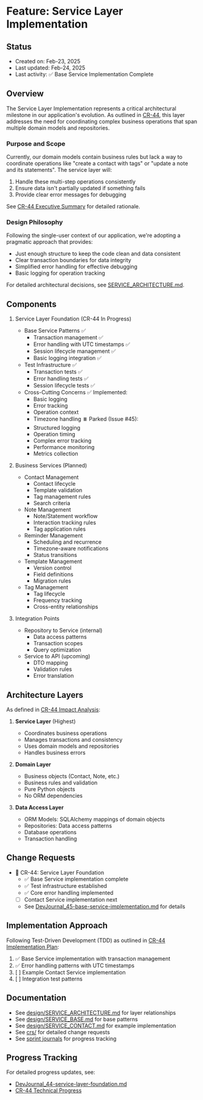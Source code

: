 # Feature: Service Layer Implementation

## Status
- Created on: Feb-23, 2025
- Last updated: Feb-24, 2025
- Last activity: ✅ Base Service Implementation Complete

## Overview
The Service Layer Implementation represents a critical architectural milestone in our application's evolution. As outlined in [CR-44](crs/CR-2025.02-44.md), this layer addresses the need for coordinating complex business operations that span multiple domain models and repositories.

### Purpose and Scope
Currently, our domain models contain business rules but lack a way to coordinate operations like "create a contact with tags" or "update a note and its statements". The service layer will:
1. Handle these multi-step operations consistently
2. Ensure data isn't partially updated if something fails
3. Provide clear error messages for debugging

See [CR-44 Executive Summary](crs/CR-2025.02-44.md#2-executive-summary) for detailed rationale.

### Design Philosophy
Following the single-user context of our application, we're adopting a pragmatic approach that provides:
- Just enough structure to keep the code clean and data consistent
- Clear transaction boundaries for data integrity
- Simplified error handling for effective debugging
- Basic logging for operation tracking

For detailed architectural decisions, see [SERVICE_ARCHITECTURE.md](design/SERVICE_ARCHITECTURE.md).

## Components
1. Service Layer Foundation (CR-44 In Progress)
   - Base Service Patterns ✅
     - Transaction management ✅
     - Error handling with UTC timestamps ✅
     - Session lifecycle management ✅
     - Basic logging integration ✅
   - Test Infrastructure ✅
     - Transaction tests ✅
     - Error handling tests ✅
     - Session lifecycle tests ✅
   - Cross-Cutting Concerns
     ✅ Implemented:
     - Basic logging
     - Error tracking
     - Operation context
     - Timezone handling
     ⏸️ Parked (Issue #45):
     - Structured logging
     - Operation timing
     - Complex error tracking
     - Performance monitoring
     - Metrics collection

2. Business Services (Planned)
   - Contact Management
     - Contact lifecycle
     - Template validation
     - Tag management rules
     - Search criteria
   - Note Management
     - Note/Statement workflow
     - Interaction tracking rules
     - Tag application rules
   - Reminder Management
     - Scheduling and recurrence
     - Timezone-aware notifications
     - Status transitions
   - Template Management
     - Version control
     - Field definitions
     - Migration rules
   - Tag Management
     - Tag lifecycle
     - Frequency tracking
     - Cross-entity relationships

3. Integration Points
   - Repository to Service (internal)
     - Data access patterns
     - Transaction scopes
     - Query optimization
   - Service to API (upcoming)
     - DTO mapping
     - Validation rules
     - Error translation

## Architecture Layers
As defined in [CR-44 Impact Analysis](crs/CR-2025.02-44.md#33-impact-analysis):

1. **Service Layer** (Highest)
   - Coordinates business operations
   - Manages transactions and consistency
   - Uses domain models and repositories
   - Handles business errors

2. **Domain Layer**
   - Business objects (Contact, Note, etc.)
   - Business rules and validation
   - Pure Python objects
   - No ORM dependencies

3. **Data Access Layer**
   - ORM Models: SQLAlchemy mappings of domain objects
   - Repositories: Data access patterns
   - Database operations
   - Transaction handling

## Change Requests
- 🔄 CR-44: Service Layer Foundation
  - ✅ Base Service implementation complete
  - ✅ Test infrastructure established
  - ✅ Core error handling implemented
  - [ ] Contact Service implementation next
  - See [DevJournal_45-base-service-implementation.md](../../dev-journal/sprint-2025-02/2%20-%20Service%20and%20API%20Layer/DevJournal_45-base-service-implementation.md) for details

## Implementation Approach
Following Test-Driven Development (TDD) as outlined in [CR-44 Implementation Plan](crs/CR-2025.02-44.md#52-tdd-implementation-steps):
1. ✅ Base Service implementation with transaction management
2. ✅ Error handling patterns with UTC timestamps
3. [ ] Example Contact Service implementation
4. [ ] Integration test patterns

## Documentation
- See [design/SERVICE_ARCHITECTURE.md](design/SERVICE_ARCHITECTURE.md) for layer relationships
- See [design/SERVICE_BASE.md](design/SERVICE_BASE.md) for base patterns
- See [design/SERVICE_CONTACT.md](design/SERVICE_CONTACT.md) for example implementation
- See [crs/](crs/) for detailed change requests
- See [sprint journals](../../dev-journal/sprint-2025-02/2%20-%20Service%20and%20API%20Layer/) for progress tracking

## Progress Tracking
For detailed progress updates, see:
- [DevJournal_44-service-layer-foundation.md](../../dev-journal/sprint-2025-02/2%20-%20Service%20and%20API%20Layer/DevJournal_44-service-layer-foundation.md)
- [CR-44 Technical Progress](crs/CR-2025.02-44.md#5-implementation-plan)
